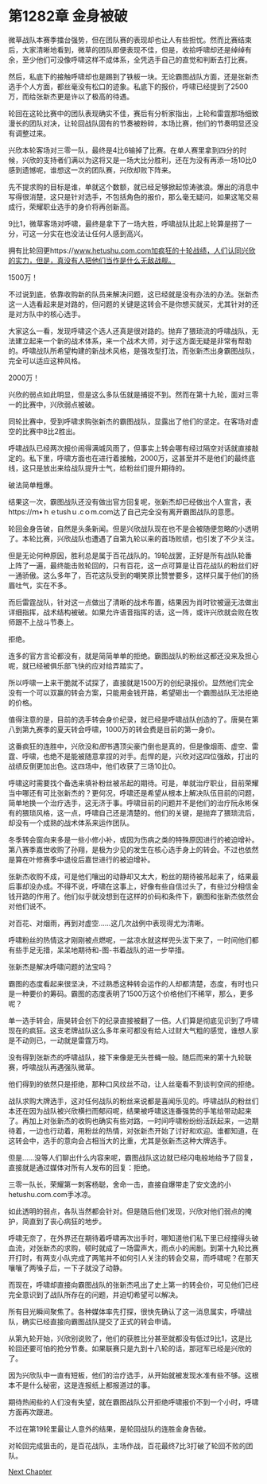 # 第1282章 金身被破

微草战队本赛季擂台强势，但在团队赛的表现却也让人有些担忧。然而比赛结束后，大家清晰地看到，微草的团队即便表现不佳，但是，收拾呼啸却还是绰绰有余，至少他们可没像呼啸这样不成体系，全凭选手自己的直觉和判断去打比赛。

然后，私底下的接触呼啸却也是踢到了铁板一块。无论霸图战队方面，还是张新杰选手个人方面，都丝毫没有松口的迹象。私底下的报价，呼啸已经提到了2500万，而给张新杰更是许以了极高的待遇。

轮回在这轮比赛中的团队表现确实不佳，赛后有分析家指出，上轮和雷霆那场细致漫长的团队对决，让轮回战队固有的节奏被粉碎，本场比赛，他们的节奏明显还没有调整过来。

兴欣本轮客场对三零一队，最终是4比6输掉了比赛。在单人赛里拿到四分的时候，兴欣的支持者们满以为这将又是一场大比分胜利，还在为没有再添一场10比0感到遗憾呢，谁想这一次的团队赛，兴欣却败下阵来。

先不提求购的目标是谁，单就这个数额，就已经足够掀起惊涛骇浪。爆出的消息中写得很消楚，这只是针对选手，不包括角色的报价，那么毫无疑问，如果这笔交易成行，荣耀职业选手的身价将再创新高。

9比1，微草客场对呼啸，最终是拿下了一场大胜，呼啸战队比起上轮算是捞了一分，可这一分实在也没法让任何人感到高兴。

拥有比轮回更https://www.hetushu.com.com加疯狂的十轮战绩，人们认同兴欣的实力，但是，真没有人把他们当作是什么无敌战舰。

1500万！

不过说到底，依靠收购新的队员来解决问题，这已经就是没有办法的办法。张新杰这一人选看起来是对路的，但问题的关键是这转会不是你想买就买，尤其针对的还是对方队中的核心选手。

大家这么一看，发现呼啸这个选人还真是很对路的。抛弃了猥琐流的呼啸战队，无法建立起来一个新的战术体系，来一个战术大师，对于这方面无疑是非常有帮助的。呼啸战队所希望构建的新战术风格，是强攻型打法，而张新杰出身霸图战队，完全可以适应这种风格。

2000万！

兴欣的弱点如此明显，但是这么多队伍就是捕捉不到。然而在第十九轮，面对三零一的比赛中，兴欣弱点被破。

同轮比赛中，受到呼啸求购张新杰的霸图战队，显露出了他们的坚定。在客场对虚空的比赛中8比2胜出。

呼啸战队已经两次报价闹得满城风雨了，但事实上转会哪有经过隔空对话就直接敲定的。私下里，呼啸方面也在进行着接触，2000万，这甚至并不是他们的最终底线，这只是放出来给战队提升士气，给粉丝们提升期待的。

破法简单粗爆。

结果这一次，霸图战队还没有做出官方回复呢，张新杰却已经做出个人宣言，表https://ｍ•ｈｅtushｕ.cｏm.com达了自己完全没有离开霸图战队的意愿。

轮回金身告破，自然是头条新闻。但是兴欣战队现在也不是会被随便忽略的小透明了。本轮比赛，兴欣战队也遭遇了自第九轮以来的首场败绩，也引发了不少关注。

但是无论何种原因，胜利总是属于百花战队的。19轮战罢，正好是所有战队轮番上阵了一遍，最终能击败轮回的，只有百花，这一点可算是让百花战队的粉丝们好一通骄傲。这么多年了，百花这队受到的嘲笑原比赞誉要多，这样只属于他们的扬眉吐气，实在不多。

而后雷霆战队，针对这一点做出了清晰的战术布置，结果因为肖时钦被逼无法做出详细指挥，战术结构被破。如果允许语音指挥的话，这一阵，或许兴欣就会败在牧师跟不上战斗节奏上。

拒绝。

连多的官方言论都没有，就是简简单单的拒绝。霸图战队的粉丝这都还没来及担心呢，就已经被俱乐部飞快的应对给弄踏实了。

所以呼啸一上来干脆就不试探了，直接就是1500万的创纪录报价。显然他们完全没有一个可以双赢的转会方案，只能用金钱开路，希望砸出一个霸图战队无法拒绝的价格。

值得注意的是，目前的选手转会身价纪录，就已经是呼啸战队创造的了。唐昊在第八到第九赛季的夏天转会呼啸，1000万的转会费是目前的第一身价。

这番疯狂的连胜中，兴欣没和*图*书遇顶尖豪门倒也是真的，但是像烟雨、虚空、雷霆、呼啸，也绝不是能被随意拿捏的对手。彪悍的是，兴欣对这四位强敌，打出的战绩反倒更加出色。这四场中，他们收获了三场10比0。

呼啸这时需要找个备选来填补粉丝被吊起的期待。可是，单就治疗职业，目前荣耀当中哪还有可比张新杰的？更何况，呼啸还是希望从根本上解决队伍目前的问题，简单地换一个治疗选手，这无济于事。呼啸目前的问题并不是他们的治疗阮永彬保有的猥琐风格，这一点，呼啸自己还是清楚的。他们的关键，是抛弃了猥琐流后，却没有一个成熟的战术体系来运作团队。

冬季转会窗向来多是一些小修小补，或因为伤病之类的特殊原因进行的被迫增补。第八赛季嘉世收购了孙翔，是极为少见的发生在核心选手身上的转会。不过也依然是算在叶修赛季中退役后嘉世进行的被迫增补。

张新杰收购不成，可是他们嚷出的动静却又太大，粉丝的期待被吊起来了，结果最后事却没办成。不得不说，呼啸在这事上，好像有些自信过头了，有些过分相信金钱开路的作用了。他们似乎就没想到在这样的价码和条件下，霸图和张新杰依然会对他们说不。

对百花、对烟雨，再到对虚空……这几次战例中表现得尤为清晰。

呼啸粉丝的热情这才刚刚被点燃呢，一盆凉水就这样兜头沷下来了，一时间他们都有些手足无措，呆呆地期待和-图-书着战队的进一步举措。

张新杰是解决呼啸问题的法宝吗？

霸图的态度看起来很坚决，不过熟悉这种转会运作的人却都清楚，态度，有时也只是一种要价的筹码。霸图的态度表明了1500万这个价格他们不稀罕，那么，更多呢？

单一选手转会，唐昊转会创下的纪录直接被翻了一倍。人们算是彻底见识到了呼啸现在的疯狂。这支老牌战队这么多年来可都没有给人过财大气粗的感觉，谁想人家是不动则已，一动就是雷霆万均。

没有得到张新杰的呼啸战队，接下来像是无头苍蝇一般。随后而来的第十九轮联赛，呼啸战队再遇强队微草。

他们得到的依然只是拒绝，那种口风纹丝不动，让人丝毫看不到谈判空间的拒绝。

战队求购大牌选手，这对任何战队的粉丝来说都是喜闻乐见的。呼啸战队的粉丝们本还在因为战队被兴欣横扫而郁闷呢，结果被呼啸这连番强势的手笔给带动起来了。再加上对张新杰的收购也确实有些对路，一时间呼啸粉纷纷活跃起来，一边期待着，一边也行动着，用粉丝的热情，对张新杰开始了讨好和欢迎。谁都知道，在这转会中，选手的意向会占相当大的比重，尤其是张新杰这种大牌选手。

但是……没等人们聊出什么内容来呢，霸图战队这边就已经闪电般地给予了回复，直接就是通过媒体对所有人发布的回复：拒绝。

三零一队长，荣耀第一刺客杨聪，舍命一击，直接自爆带走了安文逸的小hetushu.com.com手冰凉。

如此透明的弱点，各队当然都会针对。但是随后他们发现，兴欣对他们弱点的掩护，简直到了丧心病狂的地步。

呼啸无奈了，在外界还在期待着呼啸再次出手时，哪知道他们私下里已经撞得头破血流，对张新杰的求购，顿时就成了一场雷声大，雨点小的闹剧。到第十九轮比赛开打时，有两支小队完成了两笔并不如何引人关注的转会交易，而呼啸呢？在那天嚷嚷了两嗓子后，一下子就没了动静。

而现在，呼啸却直接向霸图战队的张新杰吼出了史上第一的转会价，可见他们已经完全意识到了战队所存在的问题，并迫切希望可以解决。

所有目光瞬间聚焦了。各种媒体率先打探，很快先确认了这一消息属实，呼啸战队，确实已经直接向霸图战队提交了正式的转会申请。

从第九轮开始，兴欣别说败了，他们的获胜比分甚至就都没有低过9比1，这是比轮回还要可怕的抢分节奏。如果联赛只是九到十八轮的话，那冠军已经是兴欣的了。

因为兴欣队中一直有短板，他们的治疗选手，从开始就被发现水准有些不够。这根本不是什么秘密，这是连报纸上都报道过的事。

期待热闹些的人们没有失望，就在霸图战队公开拒绝呼啸报价不到一个小时，呼啸方面再次跟进。

不过在第19轮里最让人意外的结果，是轮回战队的连胜金身告破。

对轮回完成狙击的，是百花战队，主场作战，百花最终7比3打破了轮回不败的团队。



[Next Chapter](%E7%AC%AC1283%E7%AB%A0%20%E8%A2%AB%E5%BF%BD%E7%95%A5%E7%9A%84%E8%88%8D%E5%BC%83.md)